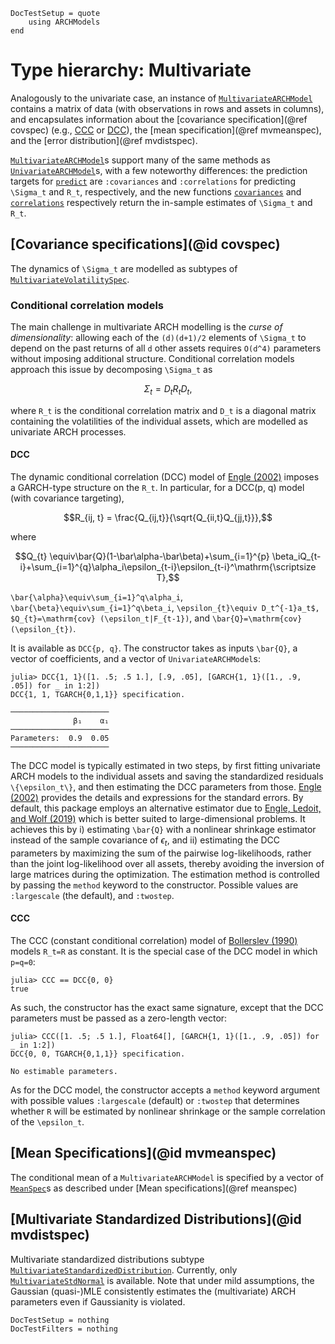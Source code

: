 ```@meta
DocTestSetup = quote
    using ARCHModels    
end
```
# Type hierarchy: Multivariate
Analogously to the univariate case, an instance of [`MultivariateARCHModel`](@ref) contains a matrix of data (with observations in rows and assets in columns), and encapsulates information about the [covariance specification](@ref covspec) (e.g., [CCC](@ref) or [DCC](@ref)), the [mean specification](@ref mvmeanspec), and the [error distribution](@ref mvdistspec).

[`MultivariateARCHModel`](@ref)s support many of the same methods as [`UnivariateARCHModel`](@ref)s, with a few noteworthy differences: the prediction targets for [`predict`](@ref) are `:covariances` and `:correlations` for predicting ``\Sigma_t`` and ``R_t``, respectively, and the new functions [`covariances`](@ref) and [`correlations`](@ref) respectively return the in-sample estimates of ``\Sigma_t`` and ``R_t``.

## [Covariance specifications](@id covspec)
The dynamics of ``\Sigma_t``  are modelled as subtypes of [`MultivariateVolatilitySpec`](@ref).
### Conditional correlation models
The main challenge in multivariate ARCH modelling is the _curse of dimensionality_: allowing each of the ``(d)(d+1)/2`` elements of ``\Sigma_t`` to depend on the past returns of all ``d`` other assets requires ``O(d^4)`` parameters without imposing additional structure. Conditional correlation models approach this issue by decomposing
``\Sigma_t`` as
```math
\Sigma_t=D_t R_t D_t,
```
where ``R_t`` is the conditional correlation matrix and ``D_t`` is a diagonal matrix containing the volatilities of the individual assets, which are modelled as univariate ARCH processes.

#### DCC
The dynamic conditional correlation (DCC) model of [Engle (2002)](https://doi.org/10.1198/073500102288618487) imposes a GARCH-type structure on the ``R_t``. In particular, for a DCC(p, q) model (with covariance targeting),

```math
R_{ij, t} = \frac{Q_{ij,t}}{\sqrt{Q_{ii,t}Q_{jj,t}}},
```
where
```math
Q_{t} \equiv\bar{Q}(1-\bar\alpha-\bar\beta)+\sum_{i=1}^{p} \beta_iQ_{t-i}+\sum_{i=1}^{q}\alpha_i\epsilon_{t-i}\epsilon_{t-i}^\mathrm{\scriptsize T},
```
``\bar{\alpha}\equiv\sum_{i=1}^q\alpha_i``, ``\bar{\beta}\equiv\sum_{i=1}^q\beta_i``, ``\epsilon_{t}\equiv D_t^{-1}a_t$, $Q_{t}=\mathrm{cov}
(\epsilon_t|F_{t-1})``, and ``\bar{Q}=\mathrm{cov}(\epsilon_{t})``.

It is available as `DCC{p, q}`. The constructor takes as inputs ``\bar{Q}``, a vector of coefficients, and a vector of `UnivariateARCHModel`s:

```jldoctest
julia> DCC{1, 1}([1. .5; .5 1.], [.9, .05], [GARCH{1, 1}([1., .9, .05]) for _ in 1:2])
DCC{1, 1, TGARCH{0,1,1}} specification.

──────────────────────
              β₁    α₁
──────────────────────
Parameters:  0.9  0.05
──────────────────────
```

The DCC model is typically estimated in two steps, by first fitting univariate ARCH models to the individual assets and saving the standardized residuals ``\{\epsilon_t\}``, and then estimating the DCC parameters from those. [Engle (2002)](https://doi.org/10.1198/073500102288618487) provides the details and expressions for the standard errors. By default, this package employs an alternative estimator due to [Engle, Ledoit, and Wolf (2019)](https://doi.org/10.1080/07350015.2017.1345683) which is better suited to large-dimensional problems. It achieves this by i) estimating ``\bar{Q}`` with a nonlinear shrinkage estimator instead of the sample covariance of $\epsilon_t$, and ii) estimating the DCC parameters by maximizing the sum of the pairwise log-likelihoods, rather than the joint log-likelihood over all assets, thereby avoiding the inversion of large matrices during the optimization. The estimation method is controlled by passing the `method` keyword to the constructor. Possible values are `:largescale` (the default), and `:twostep`.

#### CCC
The CCC (constant conditional correlation) model of [Bollerslev (1990)](https://doi.org/10.2307/2109358) models ``R_t=R`` as constant. It is the special case of the DCC model in which ``p=q=0``:

```jldoctest
julia> CCC == DCC{0, 0}
true
```
As such, the constructor has the exact same signature, except that the DCC parameters must be passed as a zero-length vector:

```jldoctest
julia> CCC([1. .5; .5 1.], Float64[], [GARCH{1, 1}([1., .9, .05]) for _ in 1:2])
DCC{0, 0, TGARCH{0,1,1}} specification.

No estimable parameters.
```

As for the DCC model, the constructor accepts a `method` keyword argument with possible values `:largescale` (default) or `:twostep` that determines whether ``R`` will be estimated by nonlinear shrinkage or the sample correlation of the ``\epsilon_t``.

## [Mean Specifications](@id mvmeanspec)
 The conditional mean of a `MultivariateARCHModel` is specified by a vector of [`MeanSpec`](@ref)s as described under [Mean specifications](@ref meanspec)

## [Multivariate Standardized Distributions](@id mvdistspec)
Multivariate standardized distributions subtype [`MultivariateStandardizedDistribution`](@ref). Currently, only [`MultivariateStdNormal`](@ref) is available. Note that under mild assumptions, the Gaussian (quasi-)MLE consistently estimates the (multivariate) ARCH parameters even if Gaussianity is violated.

```@meta
DocTestSetup = nothing
DocTestFilters = nothing
```
